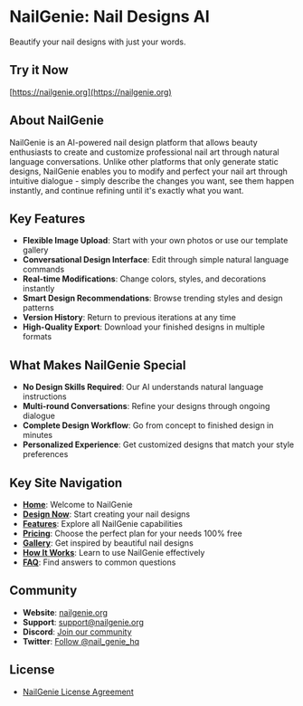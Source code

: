 # NailGenie: Nail Designs AI

Beautify your nail designs with just your words.

## Try it Now

[https://nailgenie.org](https://nailgenie.org)


## About NailGenie

NailGenie is an AI-powered nail design platform that allows beauty enthusiasts to create and customize professional nail art through natural language conversations. Unlike other platforms that only generate static designs, NailGenie enables you to modify and perfect your nail art through intuitive dialogue - simply describe the changes you want, see them happen instantly, and continue refining until it's exactly what you want.

## Key Features

- **Flexible Image Upload**: Start with your own photos or use our template gallery
- **Conversational Design Interface**: Edit through simple natural language commands
- **Real-time Modifications**: Change colors, styles, and decorations instantly
- **Smart Design Recommendations**: Browse trending styles and design patterns
- **Version History**: Return to previous iterations at any time
- **High-Quality Export**: Download your finished designs in multiple formats

## What Makes NailGenie Special

- **No Design Skills Required**: Our AI understands natural language instructions
- **Multi-round Conversations**: Refine your designs through ongoing dialogue
- **Complete Design Workflow**: Go from concept to finished design in minutes
- **Personalized Experience**: Get customized designs that match your style preferences

## Key Site Navigation

- **[Home](https://nailgenie.org/)**: Welcome to NailGenie
- **[Design Now](https://nailgenie.org/#canvas)**: Start creating your nail designs
- **[Features](https://nailgenie.org/#feature)**: Explore all NailGenie capabilities
- **[Pricing](https://nailgenie.org/#pricing)**: Choose the perfect plan for your needs
 100% free
- **[Gallery](https://nailgenie.org/#showcase)**: Get inspired by beautiful nail designs
- **[How It Works](https://nailgenie.org/#usage)**: Learn to use NailGenie effectively
- **[FAQ](https://nailgenie.org/#faq)**: Find answers to common questions

## Community

- **Website**: [nailgenie.org](https://nailgenie.org)
- **Support**: [support@nailgenie.org](mailto:support@nailgenie.org)
- **Discord**: [Join our community](https://discord.gg/7QJzzZu4)
- **Twitter**: [Follow @nail_genie_hq](https://x.com/nail_genie_hq)

## License

- [NailGenie License Agreement](LICENSE)
